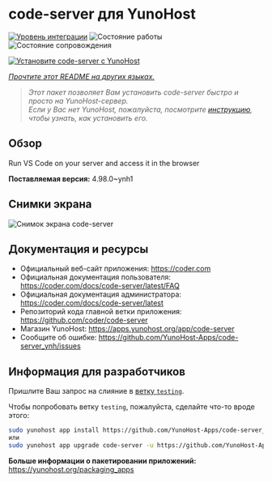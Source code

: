 <!--
Важно: этот README был автоматически сгенерирован <https://github.com/YunoHost/apps/tree/master/tools/readme_generator>
Он НЕ ДОЛЖЕН редактироваться вручную.
-->

# code-server для YunoHost

[![Уровень интеграции](https://apps.yunohost.org/badge/integration/code-server)](https://ci-apps.yunohost.org/ci/apps/code-server/)
![Состояние работы](https://apps.yunohost.org/badge/state/code-server)
![Состояние сопровождения](https://apps.yunohost.org/badge/maintained/code-server)

[![Установите code-server с YunoHost](https://install-app.yunohost.org/install-with-yunohost.svg)](https://install-app.yunohost.org/?app=code-server)

*[Прочтите этот README на других языках.](./ALL_README.md)*

> *Этот пакет позволяет Вам установить code-server быстро и просто на YunoHost-сервер.*  
> *Если у Вас нет YunoHost, пожалуйста, посмотрите [инструкцию](https://yunohost.org/install), чтобы узнать, как установить его.*

## Обзор

Run VS Code on your server and access it in the browser


**Поставляемая версия:** 4.98.0~ynh1

## Снимки экрана

![Снимок экрана code-server](./doc/screenshots/screenshot.png)

## Документация и ресурсы

- Официальный веб-сайт приложения: <https://coder.com>
- Официальная документация пользователя: <https://coder.com/docs/code-server/latest/FAQ>
- Официальная документация администратора: <https://coder.com/docs/code-server/latest>
- Репозиторий кода главной ветки приложения: <https://github.com/coder/code-server>
- Магазин YunoHost: <https://apps.yunohost.org/app/code-server>
- Сообщите об ошибке: <https://github.com/YunoHost-Apps/code-server_ynh/issues>

## Информация для разработчиков

Пришлите Ваш запрос на слияние в [ветку `testing`](https://github.com/YunoHost-Apps/code-server_ynh/tree/testing).

Чтобы попробовать ветку `testing`, пожалуйста, сделайте что-то вроде этого:

```bash
sudo yunohost app install https://github.com/YunoHost-Apps/code-server_ynh/tree/testing --debug
или
sudo yunohost app upgrade code-server -u https://github.com/YunoHost-Apps/code-server_ynh/tree/testing --debug
```

**Больше информации о пакетировании приложений:** <https://yunohost.org/packaging_apps>
